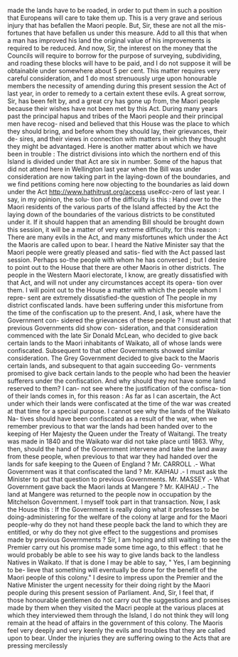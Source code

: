 made the lands have to be roaded, in order to put them in such a position that Europeans will care to take them up. This is a very grave and serious injury that has befallen the Maori people. But, Sir, these are not all the mis- fortunes that have befallen us under this measure. Add to all this that when a man has improved his land the original value of his improvements is required to be reduced. And now, Sir, the interest on the money that the Councils will require to borrow for the purpose of surveying, subdividing, and roading these blocks will have to be paid, and I do not suppose it will be obtainable under somewhere about 5 per cent. This matter requires very careful consideration, and 1 do most strenuously urge upon honourable members the necessity of amending during this present session the Act of last year, in order to remedy to a certain extent these evils. A great sorrow, Sir, has been felt by, and a great cry has gone up from, the Maori people because their wishes have not been met by this Act. During many years past the principal hapus and tribes of the Maori people and their principal men have recog- nised and believed that this House was the place to which they should bring, and before whom they should lay, their grievances, their de- sires, and their views in connection with matters in which they thought they might be advantaged. Here is another matter about which we have been in trouble : The district divisions into which the northern end of this Island is divided under that Act are six in number. Some of the hapus that did not attend here in Wellington last year when the Bill was under consideration are now taking part in the laying-down of the boundaries, and we find petitions coming here now objecting to the boundaries as laid down under the Act http://www.hathitrust.org/access use#cc-zero of last year. I say, in my opinion, the solu- tion of the difficulty is this : Hand over to the Maori residents of the various parts of the Island affected by the Act the laying down of the boundaries of the various districts to be constituted under it. If it should happen that an amending Bill should be brought down this session, it will be a matter of very extreme difficulty, for this reason : There are many evils in the Act, and many misfortunes which under the Act the Maoris are called upon to bear. I heard the Native Minister say that the Maori people were greatly pleased and satis- fied with the Act passed last session. Perhaps so-the people with whom he has conversed ; but I desire to point out to the House that there are other Maoris in other districts. The people in the Western Maori electorate, I know, are greatly dissatisfied with that Act, and will not under any circumstances accept its opera- tion over them. I will point out to the House a matter with which the people whom I repre- sent are extremely dissatisfied-the question of The people in my district confiscated lands. have been suffering under this misfortune from the time of the confiscation up to the present. And, I ask, where have the Government con- sidered the grievances of these people ? I must admit that previous Governments did show con- sideration, and that consideration commenced with the late Sir Donald McLean, who decided to give back certain lands to the Maori inhabitants of Waikato, all of whose lands were confiscated. Subsequent to that other Governments showed similar consideration. The Grey Government decided to give back to the Maoris certain lands, and subsequent to that again succeeding Go- vernments promised to give back certain lands to the people who had been the heavier sufferers under the confiscation. And why should they not have some land reserved to them? I can- not see where the justification of the confisca- tion of their lands comes in, for this reason : As far as I can ascertain, the Act under which their lands were confiscated at the time of the war was created at that time for a special purpose. I cannot see why the lands of the Waikato Na- tives should have been confiscated as a result of the war, when we remember previous to that war the lands had been handed over to the keeping of Her Majesty the Queen under the Treaty of Waitangi. The treaty was made in 1840 and the Waikato war did not take place until 1863. Why, then, should the hand of the Government intervene and take the land away from these people, when previous to that war they had handed over the lands for safe keeping to the Queen of England ? Mr. CARROLL .- What Government was it that confiscated the land ? Mr. KAIHAU .- I must ask the Minister to put that question to previous Governments. Mr. MASSEY .- What Government gave back the Maori lands at Mangere ? Mr. KAIHAU .- The land at Mangere was returned to the people now in occupation by the Mitchelson Government. I myself took part in that transaction. Now, I ask the House this : If the Government is really doing what it professes to be doing-administering for the welfare of the colony at large and for the Maori people-why do they not hand these people back the land to which they are entitled, or why do they not give effect to the suggestions and promises made by previous Governments ? Sir, I am hoping and still waiting to see the Premier carry out his promise made some time ago, to this effect : that he would probably be able to see his way to give lands back to the landless Natives in Waikato. If that is done I may be able to say, " Yes, I am beginning to be- lieve that something will eventually be done for the benefit of the Maori people of this colony." I desire to impress upon the Premier and the Native Minister the urgent necessity for their doing right by the Maori people during this present session of Parliament. And, Sir, I feel that, if those honourable gentlemen do not carry out the suggestions and promises made by them when they visited the Macri people at the various places at which they interviewed them through the Island, I do not think they will long remain at the head of affairs in the government of this colony. The Maoris feel very deeply and very keenly the evils and troubles that they are called upon to bear. Under the injuries they are suffering owing to the Acts that are pressing mercilessly 